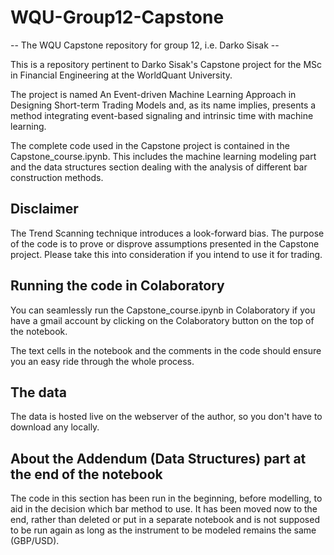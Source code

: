 # WQU-Group12-Capstone
-- The WQU Capstone repository for group 12, i.e. Darko Sisak --

This is a repository pertinent to Darko Sisak's Capstone project for the MSc in Financial Engineering at the WorldQuant University.

The project is named An Event-driven Machine Learning Approach in Designing Short-term Trading Models and, as its name implies, presents a method integrating event-based signaling and intrinsic time with machine learning.

The complete code used in the Capstone project is contained in the Capstone_course.ipynb. This includes the machine learning modeling part and the data structures section dealing with the analysis of different bar construction methods.

## Disclaimer

The Trend Scanning technique introduces a look-forward bias. The purpose of the code is to prove or disprove assumptions presented in the Capstone project. Please take this into consideration if you intend to use it for trading.

## Running the code in Colaboratory

You can seamlessly run the Capstone_course.ipynb in Colaboratory if you have a gmail account by clicking on the Colaboratory button on the top of the notebook.

The text cells in the notebook and the comments in the code should ensure you an easy ride through the whole process.

## The data

The data is hosted live on the webserver of the author, so you don't have to download any locally.

## About the Addendum (Data Structures) part at the end of the notebook

The code in this section has been run in the beginning, before modelling, to aid in the decision which bar method to use. It has been moved now to the end, rather than deleted or put in a separate notebook and is not supposed to be run again as long as the instrument to be modeled remains the same (GBP/USD). 
